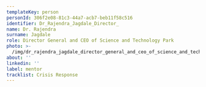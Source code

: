```yaml
---
templateKey: person
personId: 306f2e08-81c3-44a7-acb7-beb11f58c516
identifier: Dr_Rajendra_Jagdale_Director_
name: Dr. Rajendra
surname: Jagdale
role: Director General and CEO of Science and Technology Park
photo: >-
  /img/dr_rajendra_jagdale_director_general_and_ceo_of_science_and_technology_park-removebg-preview.png
about: ''
linkedin: ''
label: mentor
tracklist: Crisis Response
---
```

